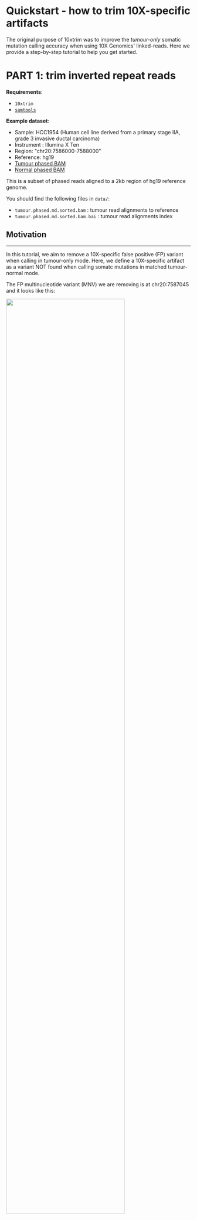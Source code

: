 # Quickstart - how to trim 10X-specific artifacts

The original purpose of 10xtrim was to improve the *tumour-only* somatic mutation calling accuracy when using 10X Genomics' linked-reads. Here we provide a step-by-step tutorial to help you get started.

# PART 1: trim inverted repeat reads

**Requirements**:

* `10xtrim`
* [`samtools`](https://htslib.org)


**Example dataset**:

* Sample: HCC1954 (Human cell line derived from a primary stage IIA, grade 3 invasive ductal carcinoma) 
* Instrument : Illumina X Ten
* Region: "chr20:7586000-7588000"
* Reference: hg19
* [Tumour phased BAM](https://support.10xgenomics.com/genome-exome/datasets/2.1.0/HCC1954T_WGS_210)
* [Normal phased BAM](https://support.10xgenomics.com/genome-exome/datasets/2.1.0/HCC1954N_WGS_210)

This is a subset of phased reads aligned to a 2kb region of hg19 reference genome. 

You should find the following files in `data/`:

* ``tumour.phased.md.sorted.bam`` : tumour read alignments to reference
* ``tumour.phased.md.sorted.bam.bai`` : tumour read alignments index
<!--* ``normal.phased.md.sorted.bam`` : tumour read alignments to reference
* ``highconf.hg19.bed`` : high confidence intervals from GIAB
* ``cosmic.hg19.vcf`` : known somatic mutations from COSMIC
* ``dbsnp.hg19.vcf``  : known common variants from dbSNP
-->

## Motivation
------------------------------------------------------------------------

In this tutorial, we aim to remove a 10X-specific false positive (FP) variant when calling in tumour-only mode. 
Here, we define a 10X-specific artifact as a variant NOT found when calling somatc mutations in matched tumour-normal mode.

The FP multinucleotide variant (MNV) we are removing is at chr20:7587045 and it looks like this:

<img src="chr20_7587045_pretrim.png" width="80%">

This MNV has many softclipped bases on the evidence reads, which present chimeric signatures.

For example for the evidence read with this sequence:

```
TCATAGGCCTGCTTGCCATTTATATGTCTTCTTTGGAGAAATATCTA*TT*TAGATATTTCTCCAAAGAAGACATATAAATGGCAAGCAGGCCTATGAAAAGGTGCTCAACGTTATTAATCATAGGAGAAAAGCAAATCCCCAAACTACAATG
```
The FP variant is denoted by the surrounding asterisks.

The subsections of the chimera map to nearby locations in the genome. As seen in this BLAT result:

```
   ACTIONS      QUERY   SCORE START   END QSIZE IDENTITY  CHROM           STRAND  START       END   SPAN
--------------------------------------------------------------------------------------------------------
browser details YourSeq   109    39   151   151    98.3%  chr20           +     7587036   7587148    113
browser details YourSeq    58     1    58   151   100.0%  chr20           -     7587036   7587093     58
```

And show this inverted repeat signature, that can form self-overlaps. As seen in this mfold result:

```
          10        20        30        40
.-T|                                            A
   CATAGGCCTGCTTGCCATTTATATGTCTTCTTTGGAGAAATATCT T
   GTATCCGGACGAACGGTAAATATACAGAAGAAACCTCTTTATAGA T
\ -^                                            T
       90        80        70        60        50
 
```

We use 10xtrim to identify these reads, and further softclip these reads to remove these 10X-specific artifacts.

## Pre-processing steps (already done)

**Marking duplicates, again**

We recommend an additional round of marking duplicates. LongRanger provides the phased BAM file and carries out a barcode-aware markng of duplicates. Reads with missing backcodes may not be missed.

This step can occur before or after 10xtrim.

In the interest of time, we already carried out mark duplicates with the following commands on Picard:

```
# mark duplicates
java -jar [path-to-picard-tools]/MarkDuplicates.jar\
    I=tumour.phased.sorted.bam \
    O=tumour.phased.md.sorted.bam\
    M=tumour.phased.md.metrics.txt"

# index bam
samtools index tumour.phased.md.sorted.bam
```

**Identifying false positives**

To identify FP, we ran MuTect1 in matched tumour-normal mode. 

A FP in this case is a variant found tumour-only mode, but not found in matched tumour-normal mode.
 
The following parameters were used:

```
java -jar /u/jpineda/tools/mutect-src/mutect/target/mutect-1.1.7.jar\
     -T MuTect -L chr20\
     -R refdata-hg19-2.1.0/fasta/genome.fa\
     -I:tumor tumour.phased.md.sorted.bam\
     -N:normal normal.phased.md.sorted.bam\
     --vcf tumour_normal.md.vcf\
     -o tumour_normal.md.out\
     --cosmic data/cosmic.hg19.vcf\
     --dbsnp data/dbsnp_138.hg19.vcf\
     --tumor_sample_name HCC1954T\
     --normal_sample_name HCC1954N\
     --normal_panel pon.hg19.mutect1.siteonly.vcf
```

**Filtering variants**

To filter variants, we highly recommend using a panel of normal, high confidence filter (from GIAB), our haplotype discordant filter, and a minimum allele frequency cut off of 0.06. This can be run using our custom script `filter.py`.

```
python filter.py tumour_normal.md.vcf data/tumour.phased.md.sorted.bam shared-data/highconf.hg19.bed HCC1954T
``` 

The output is a filterd VCF file: `tumour_normal.md.filtered.vcf`.

### Compute a trimmed modified BAM file
------------------------------------------------------------------------

Let's get started! First we will trim the BAM file and then sort the alignments:

```
# specific to OICR cluster
module load picard
module load samtools

# run 10xtrim
./10xtrim -b data/tumour.phased.md.sorted.bam -o tumour.trimmed.stats | samtools view -Sbh | samtools sort > tumour.phased.md.trimmed.sorted.bam
samtools index tumour.phased.md.trimmed.sorted.bam
```

We can look at the tsv file to see which reads were removed:

```
head tumour.trimmed.stats.tsv
```

We should see this:
```
read_name       read_length     total_bases_trimmed     old_cigar       new_cigar       overlap_score   overlap.seq.start      overlap.revcomp.start   hairpin_beginning       seq
E00438:46:HMTV7CCXX:1:2111:19278:50498  151     0       151M    -       2       145     0       -       -
E00438:46:HMTV7CCXX:5:1221:8389:30298   151     0       151M    -       -3      0       150     -       -
E00438:46:HMTV7CCXX:3:2110:25733:19346  151     0       151M    -       -2      147     0       -       -
E00438:46:HMTV7CCXX:6:2111:6989:13246   151     0       10S141M -       14      0       129     -       -
E00438:46:HMTV7CCXX:2:1118:15706:53592  151     31      18S55M1I77M     31S42M1I77M     44      0       119     1     TTCTGCCTTTGCATTTGGATGCAAAGGCAGAAGTCAATTTATTCTTGGTTGCAGATAATATGATCCTTTTTTTAAAAAAAAAAAAACCTAAAGACACTACCAATAAACTATTGGAACTGATAAACAAATGCACTAAAGTTGAAGGATACAA
E00438:46:HMTV7CCXX:4:1215:4005:44609   151     0       10S141M -       14      0       129     -       -
E00438:46:HMTV7CCXX:7:2113:29203:15479  128     0       128M    -       4       0       126     -       -
E00438:46:HMTV7CCXX:3:2206:26433:54946  151     0       151M    -       14      0       132     -       -
E00438:46:HMTV7CCXX:2:2112:2199:16445   151     0       151M    -       9       0       107     -       -
```



### Visualize difference in IGV:

To see how 10xtrim removed this 10X-specific artifact we can visualize the false positive in IGV with the BAMs pre and post 10xtrim. In the interest of time, I've generated the IGV screenshot of what we should expect:

<img src="chr20_7587045_posttrim.png" width="80%">

# PART 2: calling somatic mutations

**Additional requirements**:

* [`picard`](https://github.com/broadinstitute/picard)
* `python 2.7`
* [`MuTect1`](https://github.com/broadinstitute/mutect)

We should find MuTect and picard jar files in `tools/`.

**External files**:

We will be using external data files for filtering and denoting the variants.

You should find the following files in `shared-data/`:
* ``highconf.hg19.chr20.bed`` : high confidence intervals from GIAB
* ``cosmic.hg19.chr20.vcf`` : known somatic mutations from COSMIC
* ``dbsnp.hg19.chr20.vcf``  : known common variants from dbSNP

## Post-processing steps for downstream analyses:

To carry out downstream analyses, we need to fix any mate pairs where 10xtrim completely unmaps an alignment. This may cause inconsistent BAM records.

We can use Picard's Fixmateinformation:

```
java -jar tools/picard/FixMateInformation.jar\
    I=tumour.phased.md.trimmed.sorted.bam\
    O=tumour.phased.md.trimmed.fixmates.bam

samtools sort tumour.phased.md.trimmed.fixmates.bam > tumour.phased.md.fixmates.sorted.bam
samtools index tumour.phased.md.trimmed.fixmates.sorted.bam
```

## Call somatic mutations in tumour-only mode:
------------------------------------------------------------------------

We can now call our somatic mutations using MuTect1 in tumour-only mode:

```
java -jar tools/mutect-src/mutect/target/mutect-1.1.7.jar\
     -T MuTect -L chr20\
     -R refdata-hg19-2.1.0/fasta/genome.fa\
     -I:tumor tumour.phased.md.trimmed.fixmates.sorted.bam\
     --vcf tumour_only.md.trimmed.fixmates.vcf\
     -o tumour_only.md.trimmed.fixmates.out
     --cosmic shared-data/cosmic.hg19.chr20.vcf\
     --dbsnp shared-data/dbsnp_138.hg19.chr20.vcf\
     --tumor_sample_name HCC1954T\
     --normal_sample_name HCC1954N\
     --normal_panel shared-data/pon.hg19.mutect1.siteonly.vcf
```

**Filter variants**

To filter variants, we highly recommend using a panel of normal, high confidence filter (from GIAB), our haplotype disc
ordant filter, and a minimum allele frequency cut off of 0.06. This can be run using our custom script `filter.py`.

```
module load python 
source venv/bin/activate
python filter.py tumour_only.md.trimmed.fixmates.vcf tumour.phased.md.trimmed.fixmates.sorted.bam shared-data/highconf.hg19.bed HCC1954T
```
